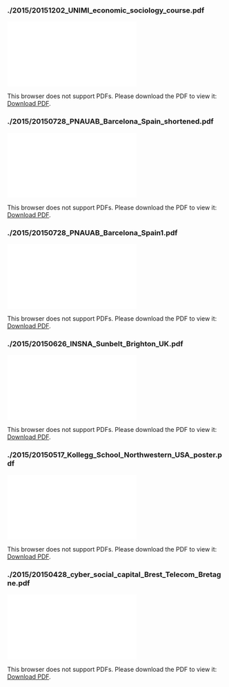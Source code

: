 
### ./2015/20151202_UNIMI_economic_sociology_course.pdf

<object data="./2015/20151202_UNIMI_economic_sociology_course.pdf" type="application/pdf" width="500px" height="500px">
    <embed src="./2015/20151202_UNIMI_economic_sociology_course.pdf">
        <p>This browser does not support PDFs. Please download the PDF to view it: <a href="./2015/20151202_UNIMI_economic_sociology_course.pdf">Download PDF</a>.</p>
    </embed>
</object>

### ./2015/20150728_PNAUAB_Barcelona_Spain_shortened.pdf

<object data="./2015/20150728_PNAUAB_Barcelona_Spain_shortened.pdf" type="application/pdf" width="500px" height="500px">
    <embed src="./2015/20150728_PNAUAB_Barcelona_Spain_shortened.pdf">
        <p>This browser does not support PDFs. Please download the PDF to view it: <a href="./2015/20150728_PNAUAB_Barcelona_Spain_shortened.pdf">Download PDF</a>.</p>
    </embed>
</object>

### ./2015/20150728_PNAUAB_Barcelona_Spain1.pdf

<object data="./2015/20150728_PNAUAB_Barcelona_Spain1.pdf" type="application/pdf" width="500px" height="500px">
    <embed src="./2015/20150728_PNAUAB_Barcelona_Spain1.pdf">
        <p>This browser does not support PDFs. Please download the PDF to view it: <a href="./2015/20150728_PNAUAB_Barcelona_Spain1.pdf">Download PDF</a>.</p>
    </embed>
</object>

### ./2015/20150626_INSNA_Sunbelt_Brighton_UK.pdf

<object data="./2015/20150626_INSNA_Sunbelt_Brighton_UK.pdf" type="application/pdf" width="500px" height="500px">
    <embed src="./2015/20150626_INSNA_Sunbelt_Brighton_UK.pdf">
        <p>This browser does not support PDFs. Please download the PDF to view it: <a href="./2015/20150626_INSNA_Sunbelt_Brighton_UK.pdf">Download PDF</a>.</p>
    </embed>
</object>

### ./2015/20150517_Kollegg_School_Northwestern_USA_poster.pdf

<object data="./2015/20150517_Kollegg_School_Northwestern_USA_poster.pdf" type="application/pdf" width="500px" height="500px">
    <embed src="./2015/20150517_Kollegg_School_Northwestern_USA_poster.pdf">
        <p>This browser does not support PDFs. Please download the PDF to view it: <a href="./2015/20150517_Kollegg_School_Northwestern_USA_poster.pdf">Download PDF</a>.</p>
    </embed>
</object>

### ./2015/20150428_cyber_social_capital_Brest_Telecom_Bretagne.pdf

<object data="./2015/20150428_cyber_social_capital_Brest_Telecom_Bretagne.pdf" type="application/pdf" width="500px" height="500px">
    <embed src="./2015/20150428_cyber_social_capital_Brest_Telecom_Bretagne.pdf">
        <p>This browser does not support PDFs. Please download the PDF to view it: <a href="./2015/20150428_cyber_social_capital_Brest_Telecom_Bretagne.pdf">Download PDF</a>.</p>
    </embed>
</object>
